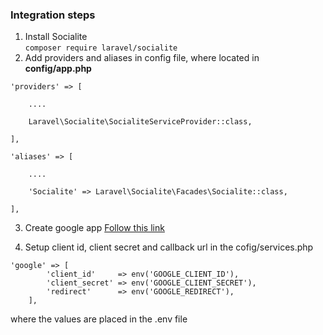 
### Integration steps
1. Install Socialite <br>
`composer require laravel/socialite`
2. Add providers and aliases in config file, where located in **config/app.php**
```
'providers' => [

    ....

    Laravel\Socialite\SocialiteServiceProvider::class,

],

'aliases' => [

    ....

    'Socialite' => Laravel\Socialite\Facades\Socialite::class,

],
```
3. Create google app 
[Follow this link](https://console.developers.google.com)

4. Setup client id, client secret and callback url in the cofig/services.php
```
'google' => [
        'client_id'     => env('GOOGLE_CLIENT_ID'),
        'client_secret' => env('GOOGLE_CLIENT_SECRET'),
        'redirect'      => env('GOOGLE_REDIRECT'),
    ],
 ```
where the values are placed in the .env file 

